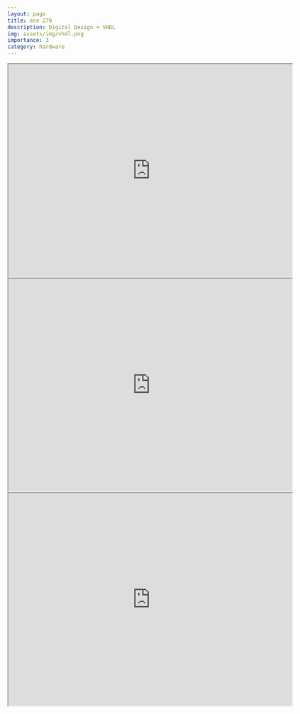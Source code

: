 ```yaml
---
layout: page
title: ece 270
description: Digital Design + VHDL 
img: assets/img/vhdl.png
importance: 3
category: hardware
---
```


<iframe  width="640" height="480"  src="https://drive.google.com/file/d/1WSQyeGlEI6h1Q1J-iZ5g16JJAf13cvvZ/preview" allow="autoplay"></iframe>

<iframe  width="640" height="480" src="https://drive.google.com/file/d/1zpn-wOlnheYbrJzFk9WgXFGSsnRxbd_M/preview" allow="autoplay"></iframe>

<iframe width="640" height="480"  src="https://drive.google.com/file/d/13q_MOTOCSdTzEqDdP2fVVPyFEGVN4kJy/preview" allow="autoplay"></iframe>